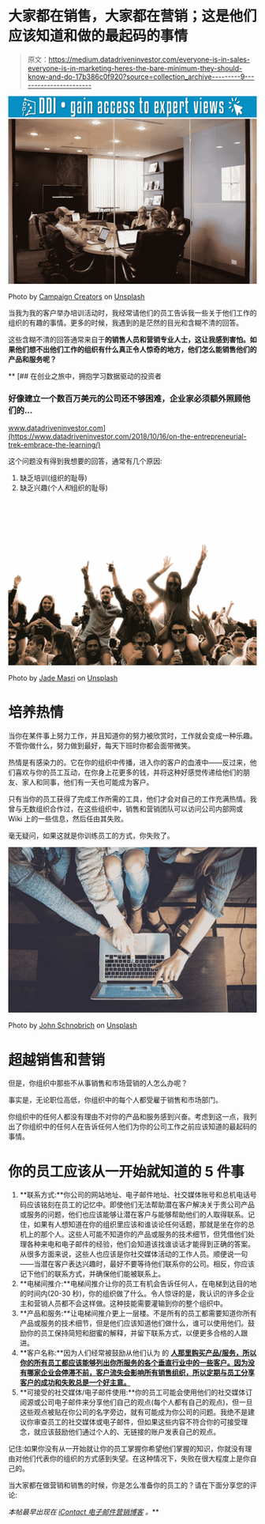 # 大家都在销售，大家都在营销；这是他们应该知道和做的最起码的事情

> 原文：<https://medium.datadriveninvestor.com/everyone-is-in-sales-everyone-is-in-marketing-heres-the-bare-minimum-they-should-know-and-do-17b386c0f920?source=collection_archive---------9----------------------->

[![](img/a0fa809eaf30569a2644c71b5fe5489e.png)](http://www.track.datadriveninvestor.com/1B9E)![](img/82e478e6fc1152db401ae59bf575cf8e.png)

Photo by [Campaign Creators](https://unsplash.com/@campaign_creators?utm_source=medium&utm_medium=referral) on [Unsplash](https://unsplash.com?utm_source=medium&utm_medium=referral)

当我为我的客户举办培训活动时，我经常请他们的员工告诉我一些关于他们工作的组织的有趣的事情。更多的时候，我遇到的是茫然的目光和含糊不清的回答。

这些含糊不清的回答通常来自于[](https://blog.icontact.com/the-gamification-of-sales-having-fun-with-your-numbers)**的销售人员和营销专业人士，这让我感到害怕。如果他们想不出他们工作的组织有什么真正令人惊奇的地方，他们怎么能销售他们的产品和服务呢？**

**[](https://www.datadriveninvestor.com/2018/10/16/on-the-entrepreneurial-trek-embrace-the-learning/) [## 在创业之旅中，拥抱学习数据驱动的投资者

### 好像建立一个数百万美元的公司还不够困难，企业家必须额外照顾他们的…

www.datadriveninvestor.com](https://www.datadriveninvestor.com/2018/10/16/on-the-entrepreneurial-trek-embrace-the-learning/) 

这个问题没有得到我想要的回答，通常有几个原因:

1.  缺乏培训(组织的耻辱)
2.  缺乏兴趣(个人*和*组织的耻辱)

![](img/d2300a1a75770e948128eacb725b8b20.png)

Photo by [Jade Masri](https://unsplash.com/@jademasri?utm_source=medium&utm_medium=referral) on [Unsplash](https://unsplash.com?utm_source=medium&utm_medium=referral)

# 培养热情

当你在某件事上努力工作，并且知道你的努力被欣赏时，工作就会变成一种乐趣。不管你做什么，努力做到最好，每天下班时你都会面带微笑。

热情是有感染力的。它在你的组织中传播，进入你的客户的血液中——反过来，他们喜欢与你的员工互动，在你身上花更多的钱，并将这种好感觉传递给他们的朋友、家人和同事，他们有一天也可能成为客户。

只有当你的员工获得了完成工作所需的工具，他们才会对自己的工作充满热情。我曾与无数组织合作过，在这些组织中，销售和营销团队可以访问公司内部网或 Wiki 上的一些信息，然后任由其失败。

毫无疑问，如果这就是你训练员工的方式，你失败了。

![](img/36d04b765439e4cffd49f929508f4123.png)

Photo by [John Schnobrich](https://unsplash.com/@johnschno?utm_source=medium&utm_medium=referral) on [Unsplash](https://unsplash.com?utm_source=medium&utm_medium=referral)

# 超越销售和营销

但是，你组织中那些不从事销售和市场营销的人怎么办呢？

事实是，无论职位高低，你组织中的每个人都受雇于销售和市场部门。

你组织中的任何人都没有理由不对你的产品和服务感到兴奋。考虑到这一点，我列出了你组织中的任何人在告诉任何人他们为你的公司工作之前应该知道的最起码的事情。

# 你的员工应该从一开始就知道的 5 件事

1.  **联系方式:**你公司的网站地址、电子邮件地址、社交媒体账号和总机电话号码应该铭刻在员工的记忆中。即使他们无法帮助潜在客户解决关于贵公司产品或服务的问题，他们也应该能够让潜在客户与能够帮助他们的人取得联系。记住，如果有人想知道在你的组织里应该和谁谈论任何话题，那就是坐在你的总机上的那个人。这些人可能不知道你的产品或服务的技术细节，但凭借他们处理各种来电和电子邮件的经验，他们会知道该找谁谈话才能得到正确的答案。从很多方面来说，这些人也应该是你社交媒体活动的工作人员。顺便说一句——当潜在客户表达兴趣时，最好不要等待他们联系你的公司。相反，你应该记下他们的联系方式，并确保他们能被联系上。
2.  **电梯间推介:**电梯间推介让你的员工有机会告诉任何人，在电梯到达目的地的时间内(20-30 秒)，你的组织做了什么。令人惊讶的是，我认识的许多企业主和营销人员都不会这样做。这种技能需要灌输到你的整个组织中。
3.  **产品和服务:**让电梯间推介更上一层楼。不是所有的员工都需要知道你所有产品或服务的技术细节，但是他们应该知道他们做什么，谁可以使用他们。鼓励你的员工保持简短和甜蜜的解释，并留下联系方式，以便更多合格的人跟进。
4.  **客户名称:**因为人们经常被鼓励从他们认为 的 [**人那里购买产品/服务，所以你的所有员工都应该能够列出你所服务的各个垂直行业中的一些客户。因为没有哪家企业会停滞不前，客户流失会影响所有销售组织，所以定期与员工分享客户的成功和失败总是一个好主意。**](https://blog.icontact.com/create-client-testimonials-promote-business)
5.  **可接受的社交媒体/电子邮件使用:**你的员工可能会使用他们的社交媒体订阅源或公司电子邮件来分享他们自己的观点(每个人都有自己的观点)，但一旦这些观点被贴在你公司的名字旁边，就有可能成为你公司的问题。我绝不是建议你审查员工的社交媒体或电子邮件，但如果这些内容不符合你的可接受理念，就应该鼓励他们通过个人的、无链接的账户发表自己的观点。

记住:如果你没有从一开始就让你的员工掌握你希望他们掌握的知识，你就没有理由对他们代表你的组织的方式感到失望。在这种情况下，失败在很大程度上是你自己的。

当大家都在做营销和销售的时候，你是怎么准备你的员工的？请在下面分享您的评论:

*本帖最早出现在* [*iContact 电子邮件营销博客*](https://blog.icontact.com/everyone-is-in-sales-everyone-is-in-marketing-heres-the-bare-minimum-they-should-know-and-do-icontact) *。***